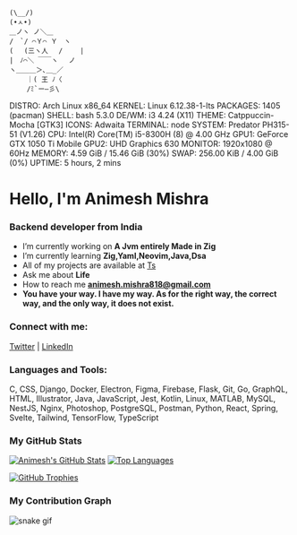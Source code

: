 ```
(\__/)
(•ㅅ•)
＿ノヽ ノ＼＿
/　`/ ⌒Ｙ⌒ Ｙ　ヽ
( 　(三ヽ人　 /　　 |
|　ﾉ⌒＼ ￣￣ヽ　 ノ
ヽ＿＿＿＞､＿_／
　　 ｜( 王 ﾉ〈
　　 /ﾐ`ー―彡\
```

<!-- FASTFETCH_START -->
DISTRO:  Arch Linux x86_64
KERNEL:  Linux 6.12.38-1-lts
PACKAGES:  1405 (pacman)
SHELL:  bash 5.3.0
DE/WM:  i3 4.24 (X11)
THEME:  Catppuccin-Mocha [GTK3]
ICONS:  Adwaita
TERMINAL:  node
SYSTEM:  Predator PH315-51 (V1.26)
CPU:  Intel(R) Core(TM) i5-8300H (8) @ 4.00 GHz
GPU1:  GeForce GTX 1050 Ti Mobile
GPU2:  UHD Graphics 630
MONITOR:  1920x1080 @ 60Hz
MEMORY:  4.59 GiB / 15.46 GiB (30%)
SWAP:  256.00 KiB / 4.00 GiB (0%)
UPTIME:  5 hours, 2 mins
<!-- FASTFETCH_END -->



# Hello, I'm Animesh Mishra

### Backend developer from India

- I’m currently working on **A Jvm entirely Made in Zig**
- I’m currently learning **Zig,Yaml,Neovim,Java,Dsa**
- All of my projects are available at [Ts](https://ligmawhat.vercel.app/)
- Ask me about **Life**
- How to reach me **animesh.mishra818@gmail.com**
- **You have your way. I have my way. As for the right way, the correct way, and the only way, it does not exist.**

### Connect with me:

[Twitter](https://twitter.com/hotsince05) | [LinkedIn](https://linkedin.com/in/animesh-mishra)

### Languages and Tools:

C, CSS, Django, Docker, Electron, Figma, Firebase, Flask, Git, Go, GraphQL, HTML, Illustrator, Java, JavaScript, Jest, Kotlin, Linux, MATLAB, MySQL, NestJS, Nginx, Photoshop, PostgreSQL, Postman, Python, React, Spring, Svelte, Tailwind, TensorFlow, TypeScript

### My GitHub Stats

[![Animesh's GitHub Stats](https://github-readme-stats.vercel.app/api?username=aniismess&show_icons=true&theme=dark&hide_border=true&count_private=true)](https://github.com/animeshmishra)
[![Top Languages](https://github-readme-stats.vercel.app/api/top-langs/?username=aniismess&layout=compact&theme=dark&hide_border=true)](https://github.com/animeshmishra)

[![GitHub Trophies](https://github-profile-trophy.vercel.app/?username=aniismess&theme=dark)](https://github.com/animeshmishra)

### My Contribution Graph

![snake gif](https://github.com/aniismess/aniismess/blob/output/github-contribution-grid-snake.svg)

```